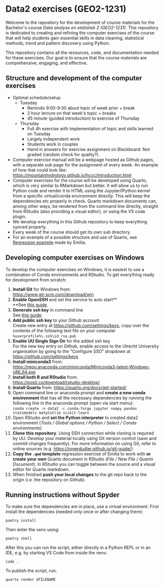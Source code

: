 # Data2 exercises (GEO2-1231)

Welcome to the repository for the development of course materials for the Bachelor's course *Data analyse en statistiek 2 (GEO2-1231)*. This repository is dedicated to creating and refining the computer exercises of the course that will help students gain essential skills in data cleaning, statistical methods, trend and pattern discovery using Python.

This repository contains all the resources, code, and documentation needed for these exercises. Our goal is to ensure that the course materials are comprehensive, engaging, and effective.

## Structure and development of the computer exercises

-   Optimal schedule/setup
    -   Tuesday
        -   Remindo 9:00-9:30 about topic of week prior + break
        -   2 hour lecture on that week's topic + breaks
        -   45 minute (guided introduction) to exercise of Thursday
    -   Thursday
        -   Full 4h exercise with implementation of topic and skills learned on Tuesday
        -   Largely independent work
        -   Students work in couples
        -   Hand in answers for exercise assignment on Blackboard. Not graded (random check for quality?).
-   Computer exercise manual will be a webpage hosted as Github pages, with a separate sub page for the assignment of every week. An example of how that could look like: <https://mountainhydrology.github.io/hccc/introduction.html>
-   Computer exercises for the course will be developed using Quarto, which is very similar to RMarkdown but better. It will allow us to run Python code and render it to HTML using the Jupyter/IPython kernel from a specific virtual/conda environment directly. This will keep the dependencies etc properly in check. Quarto markdown documents can, among other ways, be rendered from the command line directly, straight from RStudio (also providing a visual editor), or using the VS code plugin.
-   We develop everything in this Github repository to keep everything synced properly.
-   Every week of the course should get its own sub directory.
-   For an example of a possible structure and use of Quarto, see [Regression example](/40_Linear_regression/) made by Emilia.

## Developing computer exercises on Windows

To develop the computer exercises on Windows, it is easiest to use a combination of Conda environments and RStudio. To get everything ready for development from scratch:

1.  **Install Git** for Windows from:\
    <https://www.git-scm.com/download/win>
2.  **Enable OpenSSH** and set the service to auto start**\
    **See [this guide](https://learn.microsoft.com/en-us/windows-server/administration/openssh/openssh_install_firstuse?tabs=gui#install-openssh-for-windows).
3.  **Generate ssh key** in command line\
    See [this guide](https://www.howtogeek.com/762863/how-to-generate-ssh-keys-in-windows-10-and-windows-11#option-1-generate-keys-in-the-command-line).
4.  **Add public ssh key** to your Github account\
    Create new entry at <https://github.com/settings/keys>, copy over the contents of the following text file on your computer `%userprofile%\.ssh\id_rsa.pub`
5.  **Enable UU Single Sign On** for the added ssh key\
    For the new key entry on Github, enable access to the Utrecht University organisation by going to the "Configure SSO" dropdown at <https://github.com/settings/keys>
6.  **Install miniconda3** from:\
    <https://repo.anaconda.com/miniconda/Miniconda3-latest-Windows-x86_64.exe>
7.  **Install both R and RStudio** from:\
    <https://posit.co/download/rstudio-desktop/>
8.  **Install Quarto** from: <https://quarto.org/docs/get-started/>
9.  Open command line or anaconda prompt and **create a new conda environment** that has all the necessary dependencies by running the following line in the anaconda prompt (open via start menu):\
    `conda create -n data2 -c conda-forge jupyter numpy pandas statsmodels matplotlib scikit-learn`
10. Open RStudio and **set the Python interpreter** to created data2 environment (*Tools / Global options / Python / Select / Conda environments*)
11. **Clone this repository**. Using SSH connection while cloning is required by UU. Develop your material locally using Git version control (save and commit changes frequently). For more information on using Git, refer to online sources (e.g. <https://rogerdudler.github.io/git-guide/>).
12. **Copy the `.qmd` template** regression exercise of Emilia to work with **or create your own** Quarto document in RStudio (*File / New File / Quarto Document*). In RStudio you can toggle between the source and a visual editor for Quarto markdown.
13. When finished **push your local changes** to the git repo back to the origin (i.e. the repository on Github).

## Running instructions without Spyder

To make sure the dependencies are in place, use a virtual environment. First install the dependencies (needed only once or after changing them):

```         
poetry install
```

Then enter the venv using:

```         
poetry shell
```

After this you can run the script, either directly in a Python REPL or in an IDE, e.g. by starting VS Code from inside the venv:

```         
code .
```

To publish the script, run:

```         
quarto render $FILENAME
```

